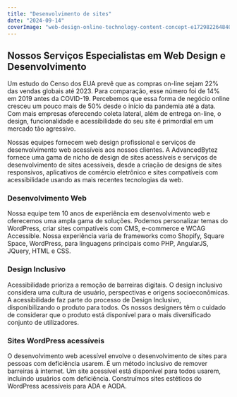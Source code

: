 ```yaml
---
title: "Desenvolvimento de sites"
date: "2024-09-14"
coverImage: "web-design-online-technology-content-concept-e1729822648401.webp"
---
```


## Nossos Serviços Especialistas em Web Design e Desenvolvimento

Um estudo do Censo dos EUA prevê que as compras on-line sejam 22% das vendas globais até 2023. Para comparação, esse número foi de 14% em 2019 antes da COVID-19. Percebemos que essa forma de negócio online cresceu um pouco mais de 50% desde o início da pandemia até a data. Com mais empresas oferecendo coleta lateral, além de entrega on-line, o design, funcionalidade e acessibilidade do seu site é primordial em um mercado tão agressivo.

Nossas equipes fornecem web design profissional e serviços de desenvolvimento web acessíveis aos nossos clientes. A AdvancedBytez fornece uma gama de nicho de design de sites acessíveis e serviços de desenvolvimento de sites acessíveis, desde a criação de designs de sites responsivos, aplicativos de comércio eletrônico e sites compatíveis com acessibilidade usando as mais recentes tecnologias da web.

### Desenvolvimento Web

Nossa equipe tem 10 anos de experiência em desenvolvimento web e oferecemos uma ampla gama de soluções. Podemos personalizar temas do WordPress, criar sites compatíveis com CMS, e-commerce e WCAG Accessible. Nossa experiência varia de frameworks como Shopify, Square Space, WordPress, para linguagens principais como PHP, AngularJS, JQuery, HTML e CSS.  

### Design Inclusivo

Acessibilidade prioriza a remoção de barreiras digitais. O design inclusivo considera uma cultura de usuário, perspectivas e origens socioeconômicas. A acessibilidade faz parte do processo de Design Inclusivo, disponibilizando o produto para todos. Os nossos designers têm o cuidado de considerar que o produto está disponível para o mais diversificado conjunto de utilizadores.

### Sites WordPress acessíveis

O desenvolvimento web acessível envolve o desenvolvimento de sites para pessoas com deficiência usarem. É um método inclusivo de remover barreiras à internet. Um site acessível está disponível para todos usarem, incluindo usuários com deficiência. Construímos sites estéticos do WordPress acessíveis para ADA e AODA.
